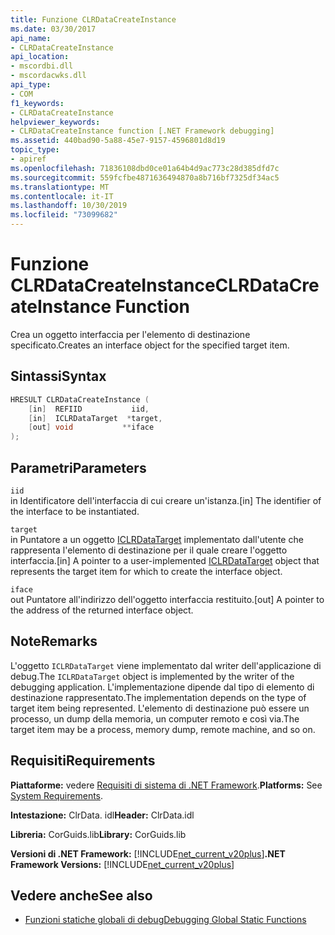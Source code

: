 ```yaml
---
title: Funzione CLRDataCreateInstance
ms.date: 03/30/2017
api_name:
- CLRDataCreateInstance
api_location:
- mscordbi.dll
- mscordacwks.dll
api_type:
- COM
f1_keywords:
- CLRDataCreateInstance
helpviewer_keywords:
- CLRDataCreateInstance function [.NET Framework debugging]
ms.assetid: 440bad90-5a88-45e7-9157-4596801d8d19
topic_type:
- apiref
ms.openlocfilehash: 71836108dbd0ce01a64b4d9ac773c28d385dfd7c
ms.sourcegitcommit: 559fcfbe4871636494870a8b716bf7325df34ac5
ms.translationtype: MT
ms.contentlocale: it-IT
ms.lasthandoff: 10/30/2019
ms.locfileid: "73099682"
---
```

# <a name="clrdatacreateinstance-function"></a><span data-ttu-id="253c1-102">Funzione CLRDataCreateInstance</span><span class="sxs-lookup"><span data-stu-id="253c1-102">CLRDataCreateInstance Function</span></span>
<span data-ttu-id="253c1-103">Crea un oggetto interfaccia per l'elemento di destinazione specificato.</span><span class="sxs-lookup"><span data-stu-id="253c1-103">Creates an interface object for the specified target item.</span></span>  
  
## <a name="syntax"></a><span data-ttu-id="253c1-104">Sintassi</span><span class="sxs-lookup"><span data-stu-id="253c1-104">Syntax</span></span>  
  
```cpp  
HRESULT CLRDataCreateInstance (  
    [in]  REFIID           iid,   
    [in]  ICLRDataTarget  *target,   
    [out] void           **iface  
);  
```  
  
## <a name="parameters"></a><span data-ttu-id="253c1-105">Parametri</span><span class="sxs-lookup"><span data-stu-id="253c1-105">Parameters</span></span>  
 `iid`  
 <span data-ttu-id="253c1-106">in Identificatore dell'interfaccia di cui creare un'istanza.</span><span class="sxs-lookup"><span data-stu-id="253c1-106">[in] The identifier of the interface to be instantiated.</span></span>  
  
 `target`  
 <span data-ttu-id="253c1-107">in Puntatore a un oggetto [ICLRDataTarget](iclrdatatarget-interface.md) implementato dall'utente che rappresenta l'elemento di destinazione per il quale creare l'oggetto interfaccia.</span><span class="sxs-lookup"><span data-stu-id="253c1-107">[in] A pointer to a user-implemented [ICLRDataTarget](iclrdatatarget-interface.md) object that represents the target item for which to create the interface object.</span></span>  
  
 `iface`  
 <span data-ttu-id="253c1-108">out Puntatore all'indirizzo dell'oggetto interfaccia restituito.</span><span class="sxs-lookup"><span data-stu-id="253c1-108">[out] A pointer to the address of the returned interface object.</span></span>  
  
## <a name="remarks"></a><span data-ttu-id="253c1-109">Note</span><span class="sxs-lookup"><span data-stu-id="253c1-109">Remarks</span></span>  
 <span data-ttu-id="253c1-110">L'oggetto `ICLRDataTarget` viene implementato dal writer dell'applicazione di debug.</span><span class="sxs-lookup"><span data-stu-id="253c1-110">The `ICLRDataTarget` object is implemented by the writer of the debugging application.</span></span> <span data-ttu-id="253c1-111">L'implementazione dipende dal tipo di elemento di destinazione rappresentato.</span><span class="sxs-lookup"><span data-stu-id="253c1-111">The implementation depends on the type of target item being represented.</span></span> <span data-ttu-id="253c1-112">L'elemento di destinazione può essere un processo, un dump della memoria, un computer remoto e così via.</span><span class="sxs-lookup"><span data-stu-id="253c1-112">The target item may be a process, memory dump, remote machine, and so on.</span></span>  
  
## <a name="requirements"></a><span data-ttu-id="253c1-113">Requisiti</span><span class="sxs-lookup"><span data-stu-id="253c1-113">Requirements</span></span>  
 <span data-ttu-id="253c1-114">**Piattaforme:** vedere [Requisiti di sistema di .NET Framework](../../get-started/system-requirements.md).</span><span class="sxs-lookup"><span data-stu-id="253c1-114">**Platforms:** See [System Requirements](../../get-started/system-requirements.md).</span></span>  
  
 <span data-ttu-id="253c1-115">**Intestazione:** ClrData. idl</span><span class="sxs-lookup"><span data-stu-id="253c1-115">**Header:** ClrData.idl</span></span>  
  
 <span data-ttu-id="253c1-116">**Libreria:** CorGuids.lib</span><span class="sxs-lookup"><span data-stu-id="253c1-116">**Library:** CorGuids.lib</span></span>  
  
 <span data-ttu-id="253c1-117">**Versioni di .NET Framework:** [!INCLUDE[net_current_v20plus](../../../../includes/net-current-v20plus-md.md)]</span><span class="sxs-lookup"><span data-stu-id="253c1-117">**.NET Framework Versions:** [!INCLUDE[net_current_v20plus](../../../../includes/net-current-v20plus-md.md)]</span></span>  
  
## <a name="see-also"></a><span data-ttu-id="253c1-118">Vedere anche</span><span class="sxs-lookup"><span data-stu-id="253c1-118">See also</span></span>

- [<span data-ttu-id="253c1-119">Funzioni statiche globali di debug</span><span class="sxs-lookup"><span data-stu-id="253c1-119">Debugging Global Static Functions</span></span>](debugging-global-static-functions.md)

